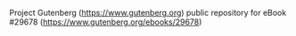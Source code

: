 Project Gutenberg (https://www.gutenberg.org) public repository for eBook #29678 (https://www.gutenberg.org/ebooks/29678)
